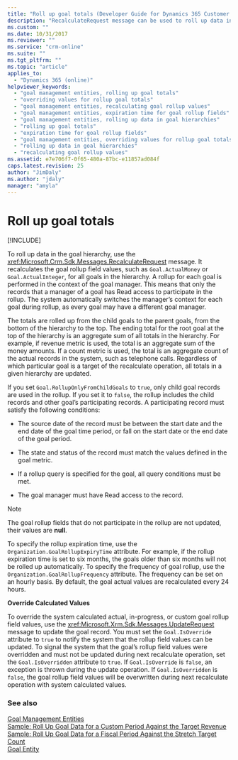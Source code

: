 ```yaml
---
title: "Roll up goal totals (Developer Guide for Dynamics 365 Customer Engagement)| MicrosoftDocs"
description: "RecalculateRequest message can be used to roll up data in a goal hierarchy. It recalculates the goal rollup field values, such as Goal.ActualMoney or Goal.ActualInteger, for all goals in the hierarchy"
ms.custom: ""
ms.date: 10/31/2017
ms.reviewer: ""
ms.service: "crm-online"
ms.suite: ""
ms.tgt_pltfrm: ""
ms.topic: "article"
applies_to: 
  - "Dynamics 365 (online)"
helpviewer_keywords: 
  - "goal management entities, rolling up goal totals"
  - "overriding values for rollup goal totals"
  - "goal management entities, recalculating goal rollup values"
  - "goal management entities, expiration time for goal rollup fields"
  - "goal management entities, rolling up data in goal hierarchies"
  - "rolling up goal totals"
  - "expiration time for goal rollup fields"
  - "goal management entities, overriding values for rollup goal totals"
  - "rolling up data in goal hierarchies"
  - "recalculating goal rollup values"
ms.assetid: e7e706f7-0f65-480a-87bc-e11857ad084f
caps.latest.revision: 25
author: "JimDaly"
ms.author: "jdaly"
manager: "amyla"
---
```

# Roll up goal totals

[!INCLUDE[](../includes/cc_applies_to_update_9_0_0.md)]

To roll up data in the goal hierarchy, use the <xref:Microsoft.Crm.Sdk.Messages.RecalculateRequest> message. It recalculates the goal rollup field values, such as `Goal.ActualMoney` or `Goal.ActualInteger`, for all goals in the hierarchy. A rollup for each goal is performed in the context of the goal manager. This means that only the records that a manager of a goal has Read access to participate in the rollup. The system automatically switches the manager’s context for each goal during rollup, as every goal may have a different goal manager.  
  
 The totals are rolled up from the child goals to the parent goals, from the bottom of the hierarchy to the top. The ending total for the root goal at the top of the hierarchy is an aggregate sum of all totals in the hierarchy. For example, if revenue metric is used, the total is an aggregate sum of the money amounts. If a count metric is used, the total is an aggregate count of the actual records in the system, such as telephone calls. Regardless of which particular goal is a target of the recalculate operation, all totals in a given hierarchy are updated.  
  
 If you set `Goal.RollupOnlyFromChildGoals` to `true`, only child goal records are used in the rollup. If you set it to `false`, the rollup includes the child records and other goal’s participating records. A participating record must satisfy the following conditions:  
  
-   The source date of the record must be between the start date and the end date of the goal time period, or fall on the start date or the end date of the goal period.  
  
-   The state and status of the record must match the values defined in the goal metric.  
  
-   If a rollup query is specified for the goal, all query conditions must be met.  
  
-   The goal manager must have Read access to the record.  
  
> [!NOTE]
>  The goal rollup fields that do not participate in the rollup are not updated, their values are **null**.  
  
 To specify the rollup expiration time, use the `Organization.GoalRollupExpiryTime` attribute. For example, if the rollup expiration time is set to six months, the goals older than six months will not be rolled up automatically. To specify the frequency of goal rollup, use the `Organization.GoalRollupFrequency` attribute. The frequency can be set on an hourly basis. By default, the goal actual values are recalculated every 24 hours.  
  
 **Override Calculated Values**  
  
 To override the system calculated actual, in-progress, or custom goal rollup field values, use the <xref:Microsoft.Xrm.Sdk.Messages.UpdateRequest> message to update the goal record. You must set the `Goal.IsOverride` attribute to `true` to notify the system that the rollup field values can be updated. To signal the system that the goal’s rollup field values were overridden and must not be updated during next recalculate operation, set the `Goal.IsOverridden` attribute to `true`. If `Goal.IsOverride` is `false`, an exception is thrown during the update operation. If `Goal.IsOverridden` is `false`, the goal rollup field values will be overwritten during next recalculate operation with system calculated values.  
  
### See also  
 [Goal Management Entities](goal-management-entities.md)   
 [Sample: Roll Up Goal Data for a Custom Period Against the Target Revenue](sample-rollup-goal-data-custom-period-target-revenue.md)   
 [Sample: Roll Up Goal Data for a Fiscal Period Against the Stretch Target Count](sample-rollup-goal-data-fiscal-period-stretch-target-count.md)   
 [Goal Entity](entities/goal.md)